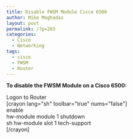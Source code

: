 ```yaml
---
title: Disable FWSM Module Cisco 6500
author: Mike Moghadas
layout: post
permalink: /?p=283
categories:
  - Cisco
  - Networking
tags:
  - cisco
  - FWSM
  - Router
---
```

**To disable the FWSM Module on a Cisco 6500:**

Logon to Router  
[crayon lang="sh" toolbar="true" nums="false"]  
enable  
hw-module module 1 shutdown  
sh hw-module slot 1 tech-support  
[/crayon]